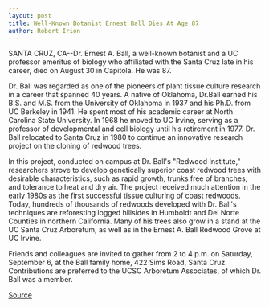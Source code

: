 ```yaml
---
layout: post
title: Well-Known Botanist Ernest Ball Dies At Age 87
author: Robert Irion
---
```


SANTA CRUZ, CA--Dr. Ernest A. Ball, a well-known botanist and a UC professor emeritus of biology who affiliated with the Santa Cruz late in his career, died on August 30 in Capitola. He was 87.

Dr. Ball was regarded as one of the pioneers of plant tissue culture  research in a career that spanned 40 years. A native of Oklahoma, Dr.Ball earned his B.S. and M.S. from the University of Oklahoma in 1937  and his Ph.D. from UC Berkeley in 1941. He spent most of his academic  career at North Carolina State University. In 1968 he moved to UC  Irvine, serving as a professor of developmental and cell biology until  his retirement in 1977. Dr. Ball relocated to Santa Cruz in 1980 to  continue an innovative research project on the cloning of redwood  trees.

In this project, conducted on campus at Dr. Ball's "Redwood Institute,"  researchers strove to develop genetically superior coast redwood  trees with desirable characteristics, such as rapid growth, trunks free  of branches, and tolerance to heat and dry air. The project received  much attention in the early 1980s as the first successful tissue  culturing of coast redwoods. Today, hundreds of thousands of redwoods  developed with Dr. Ball's techniques are reforesting logged hillsides in  Humboldt and Del Norte Counties in northern California. Many of his  trees also grow in a stand at the UC Santa Cruz Arboretum, as well as  in the Ernest A. Ball Redwood Grove at UC Irvine.

Friends and colleagues are invited to gather from 2 to 4 p.m. on Saturday, September 6, at the Ball family home, 422 Sims Road, Santa Cruz. Contributions are preferred to the UCSC Arboretum  Associates, of which Dr. Ball was a member.

[Source](http://www1.ucsc.edu/news_events/press_releases/archive/97-98/09-97/090497-Noted_botanist_Erne.html "Permalink to 090497-Noted_botanist_Erne")

